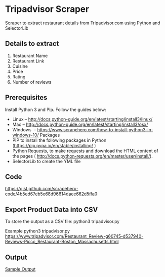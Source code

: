 # Tripadvisor Scraper
Scraper to extract restaurant details from Tripadvisor.com using Python and SelectorLib
## Details to extract
1. Restaurant Name
2. Restaurant Link
3. Cuisine
4. Price
5. Rating
6. Number of reviews

## Prerequisites
Install Python 3 and Pip. Follow the guides below:

- Linux – http://docs.python-guide.org/en/latest/starting/install3/linux/
- Mac – http://docs.python-guide.org/en/latest/starting/install3/osx/
- Windows  – https://www.scrapehero.com/how-to-install-python3-in-windows-10/
Packages
- PIP to install the following packages in Python (https://pip.pypa.io/en/stable/installing/ )
- Python Requests, to make requests and download the HTML content of the pages ( http://docs.python-requests.org/en/master/user/install/).
- SelectorLib to create the YML file

## Code
https://gist.github.com/scrapehero-code/4b5ed67eb5e68d96614daee662d5ffa0

## Export Product Data into CSV
To store the output as a CSV file: python3 tripadvisor.py <url>

Example
python3 tripadvisor.py https://www.tripadvisor.com/Restaurant_Review-g60745-d537940-Reviews-Picco_Restaurant-Boston_Massachusetts.html

## Output
[Sample Output](https://github.com/scrapehero-code/tripadvisor-scraper/blob/master/tripadvisor-restaurants.csv)
